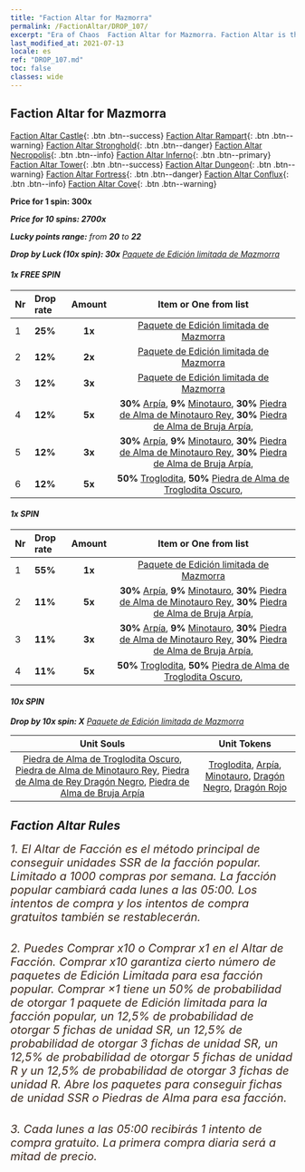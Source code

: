 ```yaml
---
title: "Faction Altar for Mazmorra"
permalink: /FactionAltar/DROP_107/
excerpt: "Era of Chaos  Faction Altar for Mazmorra. Faction Altar is the primary method for obtaining SSR units from the popular faction. Limited to 1,000 purchases each week. The popular faction changes at 05:00 every Monday. Purchase attempts and free purchase attempts will also reset then."
last_modified_at: 2021-07-13
locale: es
ref: "DROP_107.md"
toc: false
classes: wide
---
```


##  Faction Altar for **Mazmorra**

  [Faction Altar Castle](/es/FactionAltar/DROP_101/){: .btn .btn--success} [Faction Altar Rampart](/es/FactionAltar/DROP_102/){: .btn .btn--warning} [Faction Altar Stronghold](/es/FactionAltar/DROP_103/){: .btn .btn--danger} [Faction Altar Necropolis](/es/FactionAltar/DROP_104/){: .btn .btn--info} [Faction Altar Inferno](/es/FactionAltar/DROP_105/){: .btn .btn--primary} [Faction Altar Tower](/es/FactionAltar/DROP_106/){: .btn .btn--success} [Faction Altar Dungeon](/es/FactionAltar/DROP_107/){: .btn .btn--warning} [Faction Altar Fortress](/es/FactionAltar/DROP_108/){: .btn .btn--danger} [Faction Altar Conflux](/es/FactionAltar/DROP_109/){: .btn .btn--info} [Faction Altar Cove](/es/FactionAltar/DROP_112/){: .btn .btn--warning} 

  **Price for 1 spin: 300x** <i class="fas fa-gem"/>

  **Price for 10 spins: 2700x** <i class="fas fa-gem"/>

  **Lucky points range:** from **20** to **22**

  **Drop by Luck (10x spin): 30x** [Paquete de Edición limitada de Mazmorra](/ItemsES/con_2107/)

####  1x FREE SPIN 

  |    Nr    |  Drop rate  |  Amount   |   Item or One from list  |
  |:---------|:------------|:---------:|:------------------------:|
  | 1 | **25%** | **1x** | [Paquete de Edición limitada de Mazmorra](/ItemsES/con_2107/) |
  | 2 | **12%** | **2x** | [Paquete de Edición limitada de Mazmorra](/ItemsES/con_2107/) |
  | 3 | **12%** | **3x** | [Paquete de Edición limitada de Mazmorra](/ItemsES/con_2107/) |
  | 4 | **12%** | **5x** |  **30%** [Arpía](/ItemsES/unt_245/),  **9%** [Minotauro](/ItemsES/unt_248/),  **30%** [Piedra de Alma de Minotauro Rey](/ItemsES/unt_332/),  **30%** [Piedra de Alma de Bruja Arpía](/ItemsES/unt_329/),  |
  | 5 | **12%** | **3x** |  **30%** [Arpía](/ItemsES/unt_245/),  **9%** [Minotauro](/ItemsES/unt_248/),  **30%** [Piedra de Alma de Minotauro Rey](/ItemsES/unt_332/),  **30%** [Piedra de Alma de Bruja Arpía](/ItemsES/unt_329/),  |
  | 6 | **12%** | **5x** |  **50%** [Troglodita](/ItemsES/unt_244/),  **50%** [Piedra de Alma de Troglodita Oscuro](/ItemsES/unt_328/),  |


####  1x SPIN 

  |    Nr    |  Drop rate  |  Amount   |   Item or One from list  |
  |:---------|:------------|:---------:|:------------------------:|
  | 1 | **55%** | **1x** | [Paquete de Edición limitada de Mazmorra](/ItemsES/con_2107/) |
  | 2 | **11%** | **5x** |  **30%** [Arpía](/ItemsES/unt_245/),  **9%** [Minotauro](/ItemsES/unt_248/),  **30%** [Piedra de Alma de Minotauro Rey](/ItemsES/unt_332/),  **30%** [Piedra de Alma de Bruja Arpía](/ItemsES/unt_329/),  |
  | 3 | **11%** | **3x** |  **30%** [Arpía](/ItemsES/unt_245/),  **9%** [Minotauro](/ItemsES/unt_248/),  **30%** [Piedra de Alma de Minotauro Rey](/ItemsES/unt_332/),  **30%** [Piedra de Alma de Bruja Arpía](/ItemsES/unt_329/),  |
  | 4 | **11%** | **5x** |  **50%** [Troglodita](/ItemsES/unt_244/),  **50%** [Piedra de Alma de Troglodita Oscuro](/ItemsES/unt_328/),  |


####  10x SPIN 

  **Drop by 10x spin: X** [Paquete de Edición limitada de Mazmorra](/ItemsES/con_2107/)

  |    Unit Souls    |  Unit Tokens  |
  |:----------------:|:-------------:|
  | [Piedra de Alma de Troglodita Oscuro](/ItemsES/unt_328/), [Piedra de Alma de Minotauro Rey](/ItemsES/unt_332/), [Piedra de Alma de Rey Dragón Negro](/ItemsES/unt_334/), [Piedra de Alma de Bruja Arpía](/ItemsES/unt_329/) | [Troglodita](/ItemsES/unt_244/), [Arpía](/ItemsES/unt_245/), [Minotauro](/ItemsES/unt_248/), [Dragón Negro](/ItemsES/unt_250/), [Dragón Rojo](/ItemsES/unt_251/) |



## Faction Altar Rules

  <span style="color: #3c2a1e;font-size:20px">1. El Altar de Facción es el método principal de conseguir unidades SSR de la facción popular. Limitado a 1000 compras por semana. La facción popular cambiará cada lunes a las 05:00. Los intentos de compra y los intentos de compra gratuitos también se restablecerán. </span><br/>

<br/>  <span style="color: #3c2a1e;font-size:20px">2. Puedes Comprar x10 o Comprar x1 en el Altar de Facción. Comprar x10 garantiza cierto número de paquetes de Edición Limitada para esa facción popular. Comprar ×1 tiene un 50% de probabilidad de otorgar 1 paquete de Edición limitada para la facción popular, un 12,5% de probabilidad de otorgar 5 fichas de unidad SR, un 12,5% de probabilidad de otorgar 3 fichas de unidad SR, un 12,5% de probabilidad de otorgar 5 fichas de unidad R y un 12,5% de probabilidad de otorgar 3 fichas de unidad R. Abre los paquetes para conseguir fichas de unidad SSR o Piedras de Alma para esa facción.</span>

<br/>  <span style="color: #3c2a1e;font-size:20px">3. Cada lunes a las 05:00 recibirás 1 intento de compra gratuito. La primera compra diaria será a mitad de precio.</span><br/>

<br/>